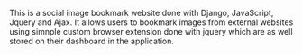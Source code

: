 This is a social image bookmark website done with Django, JavaScript, Jquery and Ajax.
It allows users to bookmark images from external websites using simnple custom browser extension done with jquery which are as well stored on their dashboard in the application.
